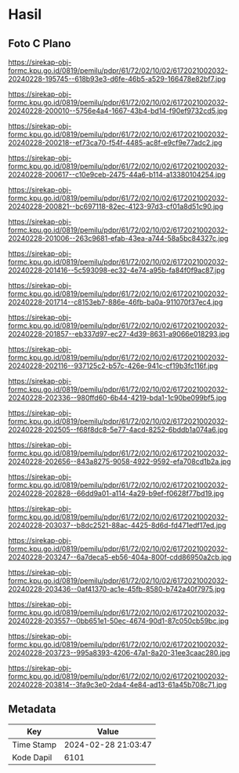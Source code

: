# Hasil

## Foto C Plano

https://sirekap-obj-formc.kpu.go.id/0819/pemilu/pdpr/61/72/02/10/02/6172021002032-20240228-195745--618b93e3-d6fe-46b5-a529-166478e82bf7.jpg

https://sirekap-obj-formc.kpu.go.id/0819/pemilu/pdpr/61/72/02/10/02/6172021002032-20240228-200010--5756e4a4-1667-43b4-bd14-f90ef9732cd5.jpg

https://sirekap-obj-formc.kpu.go.id/0819/pemilu/pdpr/61/72/02/10/02/6172021002032-20240228-200218--ef73ca70-f54f-4485-ac8f-e9cf9e77adc2.jpg

https://sirekap-obj-formc.kpu.go.id/0819/pemilu/pdpr/61/72/02/10/02/6172021002032-20240228-200617--c10e9ceb-2475-44a6-b114-a13380104254.jpg

https://sirekap-obj-formc.kpu.go.id/0819/pemilu/pdpr/61/72/02/10/02/6172021002032-20240228-200821--bc697118-82ec-4123-97d3-cf01a8d51c90.jpg

https://sirekap-obj-formc.kpu.go.id/0819/pemilu/pdpr/61/72/02/10/02/6172021002032-20240228-201006--263c9681-efab-43ea-a744-58a5bc84327c.jpg

https://sirekap-obj-formc.kpu.go.id/0819/pemilu/pdpr/61/72/02/10/02/6172021002032-20240228-201416--5c593098-ec32-4e74-a95b-fa84f0f9ac87.jpg

https://sirekap-obj-formc.kpu.go.id/0819/pemilu/pdpr/61/72/02/10/02/6172021002032-20240228-201714--c8153eb7-886e-46fb-ba0a-911070f37ec4.jpg

https://sirekap-obj-formc.kpu.go.id/0819/pemilu/pdpr/61/72/02/10/02/6172021002032-20240228-201857--eb337d97-ec27-4d39-8631-a9066e018293.jpg

https://sirekap-obj-formc.kpu.go.id/0819/pemilu/pdpr/61/72/02/10/02/6172021002032-20240228-202116--937125c2-b57c-426e-941c-cf19b3fc116f.jpg

https://sirekap-obj-formc.kpu.go.id/0819/pemilu/pdpr/61/72/02/10/02/6172021002032-20240228-202336--980ffd60-6b44-4219-bda1-1c90be099bf5.jpg

https://sirekap-obj-formc.kpu.go.id/0819/pemilu/pdpr/61/72/02/10/02/6172021002032-20240228-202505--f68f8dc8-5e77-4acd-8252-6bddb1a074a6.jpg

https://sirekap-obj-formc.kpu.go.id/0819/pemilu/pdpr/61/72/02/10/02/6172021002032-20240228-202656--843a8275-9058-4922-9592-efa708cd1b2a.jpg

https://sirekap-obj-formc.kpu.go.id/0819/pemilu/pdpr/61/72/02/10/02/6172021002032-20240228-202828--66dd9a01-a114-4a29-b9ef-f0628f77bd19.jpg

https://sirekap-obj-formc.kpu.go.id/0819/pemilu/pdpr/61/72/02/10/02/6172021002032-20240228-203037--b8dc2521-88ac-4425-8d6d-fd471edf17ed.jpg

https://sirekap-obj-formc.kpu.go.id/0819/pemilu/pdpr/61/72/02/10/02/6172021002032-20240228-203247--6a7deca5-eb56-404a-800f-cdd86950a2cb.jpg

https://sirekap-obj-formc.kpu.go.id/0819/pemilu/pdpr/61/72/02/10/02/6172021002032-20240228-203436--0af41370-ac1e-45fb-8580-b742a40f7975.jpg

https://sirekap-obj-formc.kpu.go.id/0819/pemilu/pdpr/61/72/02/10/02/6172021002032-20240228-203557--0bb651e1-50ec-4674-90d1-87c050cb59bc.jpg

https://sirekap-obj-formc.kpu.go.id/0819/pemilu/pdpr/61/72/02/10/02/6172021002032-20240228-203723--995a8393-4206-47a1-8a20-31ee3caac280.jpg

https://sirekap-obj-formc.kpu.go.id/0819/pemilu/pdpr/61/72/02/10/02/6172021002032-20240228-203814--3fa9c3e0-2da4-4e84-ad13-61a45b708c71.jpg


## Metadata

| Key        | Value               |
| ---------- | ------------------- |
| Time Stamp | 2024-02-28 21:03:47 |
| Kode Dapil | 6101                |



